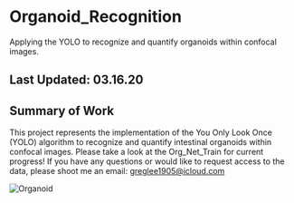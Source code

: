 # Organoid_Recognition
Applying the YOLO to recognize and quantify organoids within confocal images.

## Last Updated: 03.16.20

## Summary of Work
This project represents the implementation of the You Only Look Once (YOLO) algorithm to recognize and quantify intestinal organoids within confocal images. Please take a look at the Org_Net_Train for current progress! If you have any questions or would like to request access to the data, please shoot me an email: greglee1905@icloud.com

![Organoid](https://github.com/greglee1905/Organoid_Recognition/results/test_1_preds.jpg)


